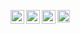 <p>
    <a href="mailto:premnaathvaradharajan@gmail.com">
        <img align="left" width="22px" src="./static/gmail.svg"/>
    </a>
    <a href="https://x.com/sudo_prem">
        <img align="left" width="22px" src="./static/x.svg"/>
    </a> 
    <a href="https://www.linkedin.com/in/premnaath/">
       <img align="left" width="22px" src="./static/linkedin.svg"/>
    </a>
    <a href="https://leetcode.com/u/sudo_prem/">
        <img align="left" width="20px" src="./static/leetcode.png"/>
    </a>
    <br>
</p>

